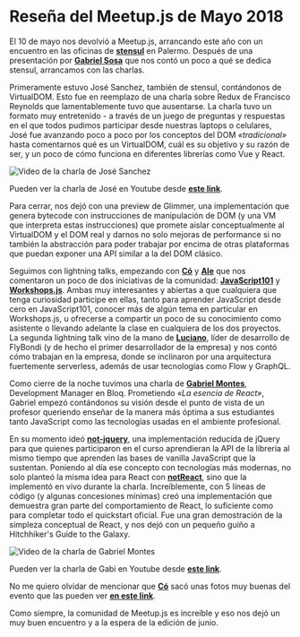 # Reseña del Meetup.js de Mayo 2018

El 10 de mayo nos devolvió a Meetup.js, arrancando este año con un encuentro en las oficinas de **[stensul](https://stensul.com/)** en Palermo. Después de una presentación por **[Gabriel Sosa](https://twitter.com/pendexgabo)** que nos contó un poco a qué se dedica stensul, arrancamos con las charlas.

Primeramente estuvo José Sanchez, también de stensul, contándonos de VirtualDOM. Esto fue en reemplazo de una charla sobre Redux de Francisco Reynolds que lamentablemente tuvo que ausentarse. La charla tuvo un formato muy entretenido - a través de un juego de preguntas y respuestas en el que todos pudimos participar desde nuestras laptops o celulares, José fue avanzando poco a poco por los conceptos del DOM _«tradicional»_ hasta comentarnos qué es un VirtualDOM, cuál es su objetivo y su razón de ser, y un poco de cómo funciona en diferentes librerías como Vue y React.

![Video de la charla de José Sanchez](https://raw.githubusercontent.com/meetupjs-ar/blog-articles/master/05-resena-meetup-mayo-2018/jose-sanchez.jpg)

Pueden ver la charla de José en Youtube desde **[este link](https://www.youtube.com/watch?v=xA93dmkfcSQ)**.

Para cerrar, nos dejó con una preview de Glimmer, una implementación que genera bytecode con instrucciones de manipulación de DOM (y una VM que interpreta estas instrucciones) que promete aislar conceptualmente al VirtualDOM y el DOM real y darnos no solo mejoras de performance si no también la abstracción para poder trabajar por encima de otras plataformas que puedan exponer una API similar a la del DOM clásico.

Seguimos con lightning talks, empezando con **[Có](https://twitter.com/co_constanza)** y **[Ale](https://twitter.com/alekrumkamp)** que nos comentaron un poco de dos iniciativas de la comunidad: **[JavaScript101](https://twitter.com/javascript_101)** y **[Workshops.js](https://twitter.com/workshopsjs)**. Ambas muy interesantes y abiertas a que cualquiera que tenga curiosidad participe en ellas, tanto para aprender JavaScript desde cero en JavaScript101, conocer más de algún tema en particular en Workshops.js, u ofrecerse a compartir un poco de su conocimiento como asistente o llevando adelante la clase en cualquiera de los dos proyectos. La segunda lightning talk vino de la mano de **[Luciano](https://twitter.com/lfantone)**, líder de desarrollo de FlyBondi (y de hecho el primer desarrollador de la empresa) y nos contó cómo trabajan en la empresa, donde se inclinaron por una arquitectura fuertemente serverless, además de usar tecnologías como Flow y GraphQL.

Como cierre de la noche tuvimos una charla de **[Gabriel Montes](https://twitter.com/gab_montes)**, Development Manager en Bloq. Prometiendo _«La esencia de React»_, Gabriel empezó contándonos su visión desde el punto de vista de un profesor queriendo enseñar de la manera más óptima a sus estudiantes tanto JavaScript como las tecnologías usadas en el ambiente profesional.

En su momento ideó **[not-jquery](https://gist.github.com/gabmontes/535a7b3b059b2a301a55b43e90ee0101)**, una implementación reducida de jQuery para que quienes participaron en el curso aprendieran la API de la librería al mismo tiempo que aprenden las bases de vanilla JavaScript que la sustentan. Poniendo al día ese concepto con tecnologías más modernas, no solo planteó la misma idea para React con **[notReact](https://github.com/gabmontes/exploring-not-react)**, sino que la implementó en vivo durante la charla. Increíblemente, con 5 líneas de código (y algunas concesiones mínimas) creó una implementación que demuestra gran parte del comportamiento de React, lo suficiente como para completar todo el quickstart oficial. Fue una gran demostración de la simpleza conceptual de React, y nos dejó con un pequeño guiño a Hitchhiker's Guide to the Galaxy.

![Video de la charla de Gabriel Montes](https://raw.githubusercontent.com/meetupjs-ar/blog-articles/master/05-resena-meetup-mayo-2018/gabi-montes.jpg)

Pueden ver la charla de Gabi en Youtube desde **[este link](https://www.youtube.com/watch?v=QtiDA8KkM3U)**.

No me quiero olvidar de mencionar que **[Có](https://twitter.com/co_constanza)** sacó unas fotos muy buenas del evento que las pueden ver **[en este link](https://www.facebook.com/groups/1572363023007913/permalink/2087021364875407/)**.

Como siempre, la comunidad de Meetup.js es increíble y eso nos dejó un muy buen encuentro y a la espera de la edición de junio.
